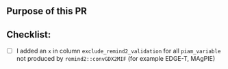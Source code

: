 ## Purpose of this PR



## Checklist:
- [ ] I added an `x` in column `exclude_remind2_validation` for all `piam_variable` not produced by `remind2::convGDX2MIF` (for example EDGE-T, MAgPIE)

